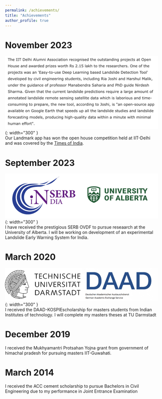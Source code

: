 ```yaml
---
permalink: /achievements/
title: "Achievements"
author_profile: true
---
```


November 2023
======
![ls](../icons/Screenshot%202023-11-05%20at%208.31.25%20PM.png){: width="300" }   
Our Landmark app has won the open house competition held at IIT-Delhi and was covered by the [Times of India](https://timesofindia.indiatimes.com/city/delhi/pollution-problem-to-climate-crisis-iit-open-house-tries-to-address-all/articleshow/104977470.cms).   

September 2023
======
![ls](../icons/serb.png){: width="300" }    
I have received the prestigious SERB OVDF to pursue reseaarch at the University of Alberta. I will be working on development of an experimental Landslide Early Warning System for India.

March 2020
======
![ls](../icons/daaad.png){: width="300" }  
I received the DAAD-KOSPIEscholarship for masters students from Indian Institutes of technology. I will complete my masters theses at TU Darmstadt

December 2019
======
I received the Mukhyamantri Protsahan Yojna grant from government of himachal pradesh for pursuing masters IIT-Guwahati.

March 2014
======
I received the ACC cement scholarship to pursue Bachelors in Civil Engineering due to my performance in Joint Entrance Examination  
